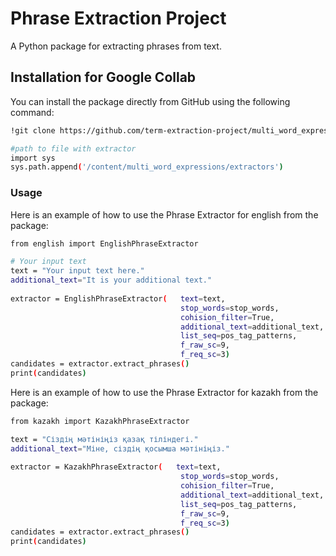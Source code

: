 # Phrase Extraction Project

A Python package for extracting phrases from text.

## Installation for Google Collab

You can install the package directly from GitHub using the following command:

```bash
!git clone https://github.com/term-extraction-project/multi_word_expressions.git

#path to file with extractor
import sys
sys.path.append('/content/multi_word_expressions/extractors')
```

### Usage

Here is an example of how to use the Phrase Extractor for english from the package:

```bash
from english import EnglishPhraseExtractor

# Your input text
text = "Your input text here."
additional_text="It is your additional text."
                   
extractor = EnglishPhraseExtractor(   text=text,
                                      stop_words=stop_words,                # стоп-слова, по умолчанию установлены
                                      cohision_filter=True,                 # Фильтрация по когезии
                                      additional_text=additional_text,      # Дополнительный текст (если имеется)
                                      list_seq=pos_tag_patterns,            # Пользовательские POS-шаблоны, по умолчанию установлены
                                      f_raw_sc=9,                           # Частотный фильтр для сырого текста
                                      f_req_sc=3)                           # Частотный фильтр для отобранных кандидатов
candidates = extractor.extract_phrases()
print(candidates)
```


Here is an example of how to use the Phrase Extractor for kazakh from the package:

```bash
from kazakh import KazakhPhraseExtractor

text = "Сіздің мәтініңіз қазақ тіліндегі."
additional_text="Міне, сіздің қосымша мәтініңіз."
                   
extractor = KazakhPhraseExtractor(   text=text,
                                      stop_words=stop_words,                # стоп-слова, по умолчанию установлены
                                      cohision_filter=True,                 # Фильтрация по когезии
                                      additional_text=additional_text,      # Дополнительный текст (если имеется)
                                      list_seq=pos_tag_patterns,            # Пользовательские POS-шаблоны, по умолчанию установлены
                                      f_raw_sc=9,                           # Частотный фильтр для сырого текста
                                      f_req_sc=3)                           # Частотный фильтр для отобранных кандидатов
candidates = extractor.extract_phrases()
print(candidates)
```
